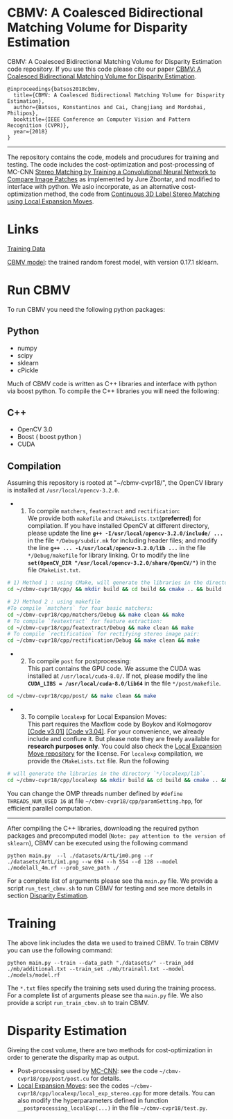 # CBMV: A Coalesced Bidirectional Matching Volume for Disparity Estimation
CBMV: A Coalesced Bidirectional Matching Volume for Disparity Estimation code repository. If you use this code please cite our paper [CBMV: A Coalesced Bidirectional Matching Volume for Disparity Estimation](http://openaccess.thecvf.com/content_cvpr_2018/CameraReady/0598.pdf).

```
@inproceedings{batsos2018cbmv,
  title={CBMV: A Coalesced Bidirectional Matching Volume for Disparity Estimation},
  author={Batsos, Konstantinos and Cai, Changjiang and Mordohai, Philipos},
  booktitle={IEEE Conference on Computer Vision and Pattern Recognition (CVPR)},
  year={2018}
}
```

---

The repository contains the code, models and procudures for training and testing.
The code includes the cost-optimization and post-processing of 
MC-CNN [Stereo Matching by Training a Convolutional Neural Network to Compare Image Patches](https://arxiv.org/abs/1510.05970) 
as implemented by Jure Zbontar, and modified to interface with python. We aslo incorporate, as an alternative cost-optimization method, 
the code from [Continuous 3D Label Stereo Matching using Local Expansion Moves](https://arxiv.org/pdf/1603.08328.pdf).

# Links

[Training Data](https://drive.google.com/file/d/1RKIhAT5mc9kyWFg9Trg0Ze4qZMzUnbPU/view?usp=sharing)

[CBMV model](https://drive.google.com/file/d/1mjz-Rttdf99BZxne5EFziY5HwB10QPPF/view?usp=sharing): the trained random forest model, with version 0.17.1 sklearn.


# Run CBMV

To run CBMV you need the following python packages:

## Python

- numpy
- scipy
- sklearn
- cPickle 

Much of CBMV code is written as C++ libraries and interface with python via boost python. To compile the C++ libraries you will need the following:

## C++

- OpenCV 3.0
- Boost ( boost python )
- CUDA

## Compilation

Assuming this repository is rooted at "~/cbmv-cvpr18/", the OpenCV library is installed at `/usr/local/opencv-3.2.0`.

- 1) To compile `matchers`, `featextract` and `rectification`:  
We provide both `makefile` and `CMakeLists.txt`(**preferred**) for compilation. If you have installed OpenCV at different directory, please update the line **`g++ -I/usr/local/opencv-3.2.0/include/ ...`**  in the file `*/Debug/subdir.mk` for including header files; and modify the line **`g++ ... -L/usr/local/opencv-3.2.0/lib ...`** in the file `*/Debug/makefile` for library linking. Or to modify the line **`set(OpenCV_DIR "/usr/local/opencv-3.2.0/share/OpenCV/")`** in the file `CMakeList.txt`.

```bash
# 1) Method 1 : using CMake, will generate the libraries in the directory `~/cbmv-cvpr18/cpp/lib`.
cd ~/cbmv-cvpr18/cpp/ && mkdir build && cd build && cmake .. && build 

# 2) Method 2 : using makefile
#To compile `matchers` for four basic matchers:
cd ~/cbmv-cvpr18/cpp/matchers/Debug && make clean && make
# To compile `featextract` for feature extraction:
cd ~/cbmv-cvpr18/cpp/featextract/Debug && make clean && make
# To compile `rectification` for rectifying stereo image pair:
cd ~/cbmv-cvpr18/cpp/rectification/Debug && make clean && make
```

- 2) To compile `post` for postprocessing:  
This part contains the GPU code. We assume the CUDA was installed at `/usr/local/cuda-8.0/`. If not, please modify 
the line **`CUDA_LIBS = /usr/local/cuda-8.0/lib64`** in the file `*/post/makefile`.

```bash
cd ~/cbmv-cvpr18/cpp/post/ && make clean && make
```

- 3) To compile `localexp` for Local Expansion Moves:  
This part requires the Maxflow code by Boykov and Kolmogorov 
[[Code v3.01]](http://vision.csd.uwo.ca/code) [[Code v3.04]](http://pub.ist.ac.at/~vnk/software.html).
For your convenience, we already include and confiure it. But please note they are freely available for **research purposes only**. You could also check 
the [Local Expansion Move repository](https://github.com/t-taniai/LocalExpStereo) for the license.  For `localexp` compilation, we provide the `CMakeLists.txt` file. 
Run the following
```bash
# will generate the libraries in the directory `*/localexp/lib`.
cd ~/cbmv-cvpr18/cpp/localexp && mkdir build && cd build && cmake .. && make
```
You can change the OMP threads number defined by `#define THREADS_NUM_USED 16` at file `~/cbmv-cvpr18/cpp/paramSetting.hpp`, for efficient parallel computation.

---

After compiling the C++ libraries, downloading the required python packages and precomputed model (`Note: pay attention to the version of sklearn`), CBMV can be executed using the following command

```
python main.py  --l ./datasets/ArtL/im0.png --r ./datasets/ArtL/im1.png --w 694 --h 554 --d 128 --model ./modelall_4m.rf --prob_save_path ./
```

For a complete list of arguments please see tha `main.py` file. We provide a script `run_test_cbmv.sh` to run CBMV for testing and see more details in section [Disparity Estimation](#disparity-estimation).


# Training 

 The above link includes the data we used to trained CBMV. To train CBMV you can use the following command:

```
python main.py --train --data_path "./datasets/" --train_add ./mb/additional.txt --train_set ./mb/trainall.txt --model ./models/model.rf
```
The `*.txt` files specify the training sets used during the training process. For a complete list of arguments please see tha `main.py` file. We also provide a script `run_train_cbmv.sh` to train CBMV.


# Disparity Estimation

Giveing the cost volume, there are two methods for cost-optimization in order to generate the disparity map as output.

- Post-processing used by [MC-CNN](https://arxiv.org/abs/1510.05970): see the code `~/cbmv-cvpr18/cpp/post/post.cu` for details.
- [Local Expansion Moves](https://github.com/t-taniai/LocalExpStereo): see the codes `~/cbmv-cvpr18/cpp/localexp/local_exp_stereo.cpp` for more details. You can also modify the hyperparameters defined in function `__postprocessing_localExp(...)` in the file `~/cbmv-cvpr18/test.py`.
